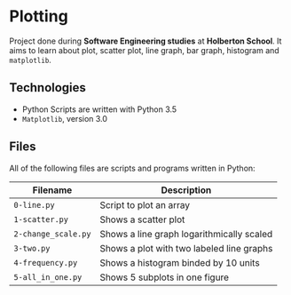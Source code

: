 # Plotting

Project done during **Software Engineering studies** at **Holberton School**. It aims to learn about plot, scatter plot, line graph, bar graph, histogram and `matplotlib`.

## Technologies
* Python Scripts are written with Python 3.5
* `Matplotlib`, version 3.0

## Files
All of the following files are scripts and programs written in Python:

| Filename | Description |
| -------- | ----------- |
| `0-line.py` | Script to plot an array |
| `1-scatter.py` | Shows a scatter plot |
| `2-change_scale.py` | Shows a line graph logarithmically scaled |
| `3-two.py` | Shows a plot with two labeled line graphs |
| `4-frequency.py` | Shows a histogram binded by 10 units |
| `5-all_in_one.py` | Shows 5 subplots in one figure |
